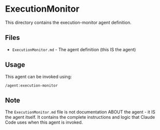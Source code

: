 # ExecutionMonitor

This directory contains the execution-monitor agent definition.

## Files

- `ExecutionMonitor.md` - The agent definition (this IS the agent)


## Usage

This agent can be invoked using:
```
/agent:execution-monitor
```

## Note

The `ExecutionMonitor.md` file is not documentation ABOUT the agent - it IS the agent itself.
It contains the complete instructions and logic that Claude Code uses when this agent is invoked.
